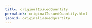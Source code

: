 ```yaml
---
title: originalIssuedQuantity
permalink: originalIssuedQuantity.html
jsonid: originalissuedquantity
---
```

